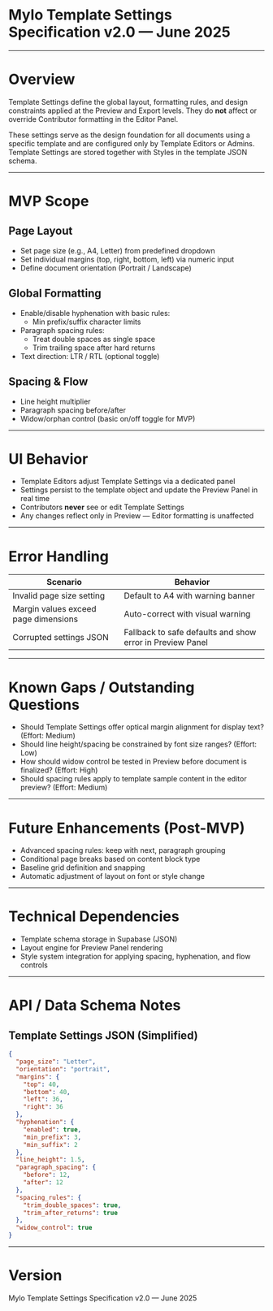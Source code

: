 
# Mylo Template Settings Specification v2.0 — June 2025

---

# Overview

Template Settings define the global layout, formatting rules, and design constraints applied at the Preview and Export levels. They do **not** affect or override Contributor formatting in the Editor Panel.

These settings serve as the design foundation for all documents using a specific template and are configured only by Template Editors or Admins. Template Settings are stored together with Styles in the template JSON schema.

---

# MVP Scope

## Page Layout

- Set page size (e.g., A4, Letter) from predefined dropdown
- Set individual margins (top, right, bottom, left) via numeric input
- Define document orientation (Portrait / Landscape)

## Global Formatting

- Enable/disable hyphenation with basic rules:
  - Min prefix/suffix character limits
- Paragraph spacing rules:
  - Treat double spaces as single space
  - Trim trailing space after hard returns
- Text direction: LTR / RTL (optional toggle)

## Spacing & Flow

- Line height multiplier
- Paragraph spacing before/after
- Widow/orphan control (basic on/off toggle for MVP)

---

# UI Behavior

- Template Editors adjust Template Settings via a dedicated panel
- Settings persist to the template object and update the Preview Panel in real time
- Contributors **never** see or edit Template Settings
- Any changes reflect only in Preview — Editor formatting is unaffected

---

# Error Handling

| Scenario                                   | Behavior                                                   |
|--------------------------------------------|-------------------------------------------------------------|
| Invalid page size setting                  | Default to A4 with warning banner                           |
| Margin values exceed page dimensions       | Auto-correct with visual warning                           |
| Corrupted settings JSON                    | Fallback to safe defaults and show error in Preview Panel  |

---

# Known Gaps / Outstanding Questions

- Should Template Settings offer optical margin alignment for display text? (Effort: Medium)
- Should line height/spacing be constrained by font size ranges? (Effort: Low)
- How should widow control be tested in Preview before document is finalized? (Effort: High)
- Should spacing rules apply to template sample content in the editor preview? (Effort: Medium)

---

# Future Enhancements (Post-MVP)

- Advanced spacing rules: keep with next, paragraph grouping
- Conditional page breaks based on content block type
- Baseline grid definition and snapping
- Automatic adjustment of layout on font or style change

---

# Technical Dependencies

- Template schema storage in Supabase (JSON)
- Layout engine for Preview Panel rendering
- Style system integration for applying spacing, hyphenation, and flow controls

---

# API / Data Schema Notes

## Template Settings JSON (Simplified)

```json
{
  "page_size": "Letter",
  "orientation": "portrait",
  "margins": {
    "top": 40,
    "bottom": 40,
    "left": 36,
    "right": 36
  },
  "hyphenation": {
    "enabled": true,
    "min_prefix": 3,
    "min_suffix": 2
  },
  "line_height": 1.5,
  "paragraph_spacing": {
    "before": 12,
    "after": 12
  },
  "spacing_rules": {
    "trim_double_spaces": true,
    "trim_after_returns": true
  },
  "widow_control": true
}
```

---

# Version

Mylo Template Settings Specification v2.0 — June 2025
